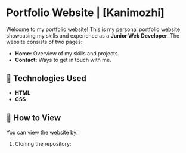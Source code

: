 # Portfolio Website | [Kanimozhi]

Welcome to my portfolio website! This is my personal portfolio website showcasing my skills and experience as a **Junior Web Developer**. The website consists of two pages:  

- **Home:** Overview of my skills and projects.  
- **Contact:** Ways to get in touch with me.  

## 🔹 Technologies Used  
- **HTML**  
- **CSS**  
  
## 🔹 How to View  
You can view the website by:  
1. Cloning the repository:  
   ```bash
  
